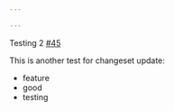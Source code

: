 ```yaml
---

---
```

    
Testing 2 [#45](https://github.com/JantaeLeckie/monorepo-release-changesets/pull/45)
    
This is another test for changeset update:
  - feature
  - good
  - testing

